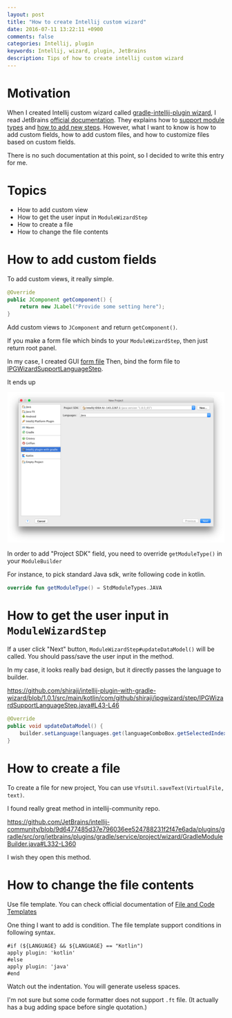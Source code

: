 ```yaml
---
layout: post
title: "How to create Intellij custom wizard"
date: 2016-07-11 13:22:11 +0900
comments: false
categories: Intellij, plugin
keywords: Intellij, wizard, plugin, JetBrains
description: Tips of how to create intellij custom wizard
---
```


# Motivation

When I created Intellij custom wizard called [gradle-intellij-plugin wizard](https://github.com/shiraji/intellij-plugin-with-gradle-wizard),
I read JetBrains [official documentation](http://www.jetbrains.org/intellij/sdk/docs/tutorials/project_wizard.html).
They explains how to [support module types](http://www.jetbrains.org/intellij/sdk/docs/tutorials/project_wizard/module_types.html) and [how to add new steps](http://www.jetbrains.org/intellij/sdk/docs/tutorials/project_wizard/adding_new_steps.html).
However, what I want to know is how to add custom fields, how to add custom files, and how to customize files based on custom fields.

There is no such documentation at this point, so I decided to write this entry for me.

# Topics

* How to add custom view
* How to get the user input in `ModuleWizardStep`
* How to create a file
* How to change the file contents

# How to add custom fields

To add custom views, it really simple.

```java
@Override
public JComponent getComponent() {
    return new JLabel("Provide some setting here");
}
```

Add custom views to `JComponent` and return `getComponent()`.

If you make a form file which binds to your `ModuleWizardStep`, then just return root panel.

In my case, I created GUI [form file](https://github.com/shiraji/intellij-plugin-with-gradle-wizard/blob/1.0.1/src/main/kotlin/com/github/shiraji/ipgwizard/step/IPGWizardSupportLanguageStep.form)
Then, bind the form file to [IPGWizardSupportLanguageStep](https://github.com/shiraji/intellij-plugin-with-gradle-wizard/blob/1.0.1/src/main/kotlin/com/github/shiraji/ipgwizard/step/IPGWizardSupportLanguageStep.java).

It ends up

![language](https://raw.githubusercontent.com/shiraji/intellij-plugin-with-gradle-wizard/master/website/images/language.png)

In order to add "Project SDK" field, you need to override `getModuleType()` in your `ModuleBuilder`

For instance, to pick standard Java sdk, write following code in kotlin.

```kotlin
override fun getModuleType() = StdModuleTypes.JAVA
```

# How to get the user input in `ModuleWizardStep`

If a user click "Next" button, `ModuleWizardStep#updateDataModel()` will be called. You should pass/save the user input in the method.

In my case, it looks really bad design, but it directly passes the language to builder.

https://github.com/shiraji/intellij-plugin-with-gradle-wizard/blob/1.0.1/src/main/kotlin/com/github/shiraji/ipgwizard/step/IPGWizardSupportLanguageStep.java#L43-L46

```java
@Override
public void updateDataModel() {
    builder.setLanguage(languages.get(languageComboBox.getSelectedIndex()));
}
```

# How to create a file

To create a file for new project, You can use `VfsUtil.saveText(VirtualFile, text)`.

I found really great method in intellij-community repo.

https://github.com/JetBrains/intellij-community/blob/9d6477485d37e796036ee524788231f2f47e6ada/plugins/gradle/src/org/jetbrains/plugins/gradle/service/project/wizard/GradleModuleBuilder.java#L332-L360

I wish they open this method.

# How to change the file contents

Use file template. You can check official documentation of [File and Code Templates](https://www.jetbrains.com/help/idea/2016.1/file-and-code-templates.html)

One thing I want to add is condition. The file template support conditions in following syntax.

```
#if (${LANGUAGE} && ${LANGUAGE} == "Kotlin")
apply plugin: 'kotlin'
#else
apply plugin: 'java'
#end
```

Watch out the indentation. You will generate useless spaces.

I'm not sure but some code formatter does not support `.ft` file. (It actually has a bug adding space before single quotation.)
